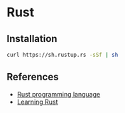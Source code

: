 # Rust

## Installation

```bash
curl https://sh.rustup.rs -sSf | sh
```

## References

- [Rust programming language](https://www.rust-lang.org/)
- [Learning Rust](https://learning-rust.github.io/)
